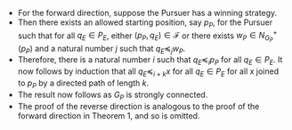 - For the forward direction, suppose the Pursuer has a winning strategy.
- Then there exists an allowed starting position, say $p_P$, for the Pursuer such that for all $q_E \in P_E$, either $(p_P, q_E) \in \mathcal{F}$ or there exists $w_P \in N^+_{G_P}(p_P)$ and a natural number $j$ such that $q_E \preceq_j w_P$.
- Therefore, there is a natural number $i$ such that $q_E \preceq_i p_P$ for all $q_E \in P_E$.  It now follows by induction that all $q_E \preceq_{i+k} x$ for all $q_E \in P_E$ for all $x$ joined to $p_P$ by a directed path of length $k$.
- The result now follows as $G_P$ is strongly connected.
- The proof of the reverse direction is analogous to the proof of the forward direction in Theorem 1, and so is omitted.
